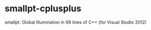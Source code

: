 smallpt-cplusplus
=================

smallpt: Global Illumination in 99 lines of C++ (for Visual Studio 2012)